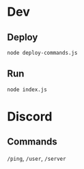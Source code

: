 # Dev

## Deploy

`node deploy-commands.js`

## Run

`node index.js`

# Discord

## Commands

`/ping`, `/user`, `/server`
